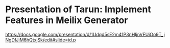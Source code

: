 # Presentation of Tarun: Implement Features in Meilix Generator
https://docs.google.com/presentation/d/1Udqd5sE2m41P3nHIjnVFUiOo9T_jNgDfJiM6hQtxjSk/edit#slide=id.p
